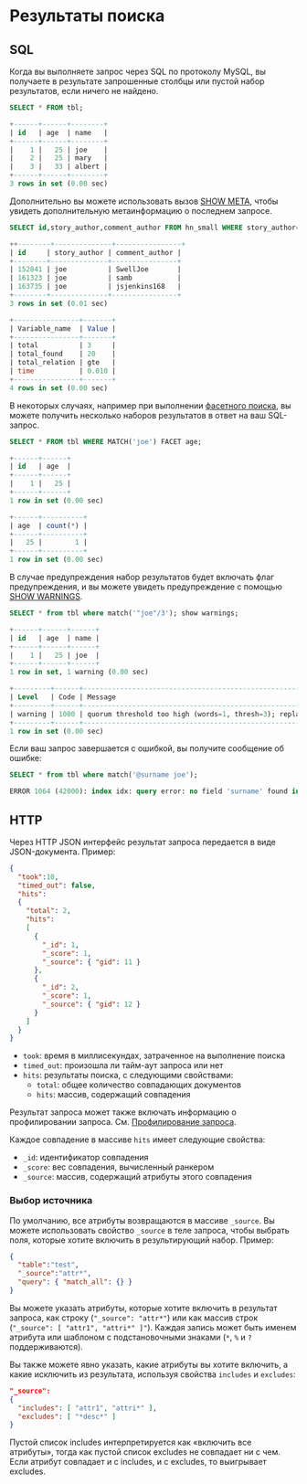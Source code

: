 # Результаты поиска

## SQL

<!-- example sql1 -->
Когда вы выполняете запрос через SQL по протоколу MySQL, вы получаете в результате запрошенные столбцы или пустой набор результатов, если ничего не найдено.

<!-- request SQL -->
```sql
SELECT * FROM tbl;
```

<!-- response SQL -->
```sql
+------+------+--------+
| id   | age  | name   |
+------+------+--------+
|    1 |   25 | joe    |
|    2 |   25 | mary   |
|    3 |   33 | albert |
+------+------+--------+
3 rows in set (0.00 sec)
```
<!-- end -->

<!-- example sql2 -->
Дополнительно вы можете использовать вызов [SHOW META](../Node_info_and_management/SHOW_META.md), чтобы увидеть дополнительную метаинформацию о последнем запросе.

<!-- request SQL -->
```sql
SELECT id,story_author,comment_author FROM hn_small WHERE story_author='joe' LIMIT 3; SHOW META;
```

<!-- response SQL -->
```sql
++--------+--------------+----------------+
| id     | story_author | comment_author |
+--------+--------------+----------------+
| 152841 | joe          | SwellJoe       |
| 161323 | joe          | samb           |
| 163735 | joe          | jsjenkins168   |
+--------+--------------+----------------+
3 rows in set (0.01 sec)

+----------------+-------+
| Variable_name  | Value |
+----------------+-------+
| total          | 3     |
| total_found    | 20    |
| total_relation | gte   |
| time           | 0.010 |
+----------------+-------+
4 rows in set (0.00 sec)
```
<!-- end -->

<!-- example sql3 -->
В некоторых случаях, например при выполнении [фасетного поиска](../Searching/Faceted_search.md), вы можете получить несколько наборов результатов в ответ на ваш SQL-запрос.

<!-- request SQL -->
```sql
SELECT * FROM tbl WHERE MATCH('joe') FACET age;
```

<!-- response SQL -->
```sql
+------+------+
| id   | age  |
+------+------+
|    1 |   25 |
+------+------+
1 row in set (0.00 sec)

+------+----------+
| age  | count(*) |
+------+----------+
|   25 |        1 |
+------+----------+
1 row in set (0.00 sec)
```
<!-- end -->

<!-- example sql4 -->
В случае предупреждения набор результатов будет включать флаг предупреждения, и вы можете увидеть предупреждение с помощью [SHOW WARNINGS](../Node_info_and_management/SHOW_WARNINGS.md).
<!-- request SQL -->
```sql
SELECT * from tbl where match('"joe"/3'); show warnings;
```

<!-- response SQL -->
```sql
+------+------+------+
| id   | age  | name |
+------+------+------+
|    1 |   25 | joe  |
+------+------+------+
1 row in set, 1 warning (0.00 sec)

+---------+------+--------------------------------------------------------------------------------------------+
| Level   | Code | Message                                                                                    |
+---------+------+--------------------------------------------------------------------------------------------+
| warning | 1000 | quorum threshold too high (words=1, thresh=3); replacing quorum operator with AND operator |
+---------+------+--------------------------------------------------------------------------------------------+
1 row in set (0.00 sec)
```
<!-- end -->

<!-- example sql5 -->
Если ваш запрос завершается с ошибкой, вы получите сообщение об ошибке:

<!-- request SQL -->
```sql
SELECT * from tbl where match('@surname joe');
```

<!-- response SQL -->
```sql
ERROR 1064 (42000): index idx: query error: no field 'surname' found in schema
```

<!-- end -->


## HTTP

Через HTTP JSON интерфейс результат запроса передается в виде JSON-документа. Пример:

```json
{
  "took":10,
  "timed_out": false,
  "hits":
  {
    "total": 2,
    "hits":
    [
      {
        "_id": 1,
        "_score": 1,
        "_source": { "gid": 11 }
      },
      {
        "_id": 2,
        "_score": 1,
        "_source": { "gid": 12 }
      }
    ]
  }
}
```

* `took`: время в миллисекундах, затраченное на выполнение поиска
* `timed_out`: произошла ли тайм-аут запросa или нет
* `hits`: результаты поиска, с следующими свойствами:
  - `total`: общее количество совпадающих документов
  - `hits`: массив, содержащий совпадения

Результат запроса может также включать информацию о профилировании запроса. См. [Профилирование запроса](../Node_info_and_management/Profiling/Query_profile.md).

Каждое совпадение в массиве `hits` имеет следующие свойства:

* `_id`: идентификатор совпадения
* `_score`: вес совпадения, вычисленный ранкером
* `_source`: массив, содержащий атрибуты этого совпадения

### Выбор источника

По умолчанию, все атрибуты возвращаются в массиве `_source`. Вы можете использовать свойство `_source` в теле запроса, чтобы выбрать поля, которые хотите включить в результирующий набор. Пример:

```json
{
  "table":"test",
  "_source":"attr*",
  "query": { "match_all": {} }
}
```

Вы можете указать атрибуты, которые хотите включить в результат запроса, как строку (`"_source": "attr*"`) или как массив строк (`"_source": [ "attr1", "attri*" ]"`). Каждая запись может быть именем атрибута или шаблоном с подстановочными знаками (`*`, `%` и `?` поддерживаются).

Вы также можете явно указать, какие атрибуты вы хотите включить, а какие исключить из результата, используя свойства `includes` и `excludes`:

```json
"_source":
{
  "includes": [ "attr1", "attri*" ],
  "excludes": [ "*desc*" ]
}
```

Пустой список includes интерпретируется как «включить все атрибуты», тогда как пустой список excludes не совпадает ни с чем. Если атрибут совпадает и с includes, и с excludes, то выигрывает excludes.

<!-- proofread -->




